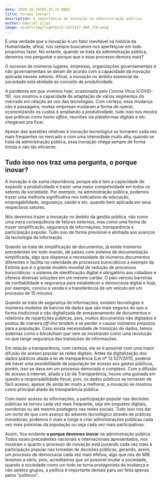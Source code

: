 ```yaml
---
date: 2020-10-18T05:35:23.000Z
title: Porque Inovar?
description: A importância da inovação na administração pública.
author: Gabriel Silas
image: assets/img/lightbulb-1875247_960_720.webp
---
```

É uma verdade que a inovação é um fator inevitável na história da Humanidade, afinal, nós sempre buscamos nos aperfeiçoar em tudo propomos fazer. No entanto, quando se trata da administração pública, devemos nos perguntar o porque que o esse processo demora mais?

O sucesso de inúmeros lugares, empresas, organizações governamentais e não governamentais se deram de acordo com a capacidade da inovação aplicada nesses setores. Afinal, a inovação no âmbito essencial da sociedade está atrelada ao conceito de produtividade.

A pandemia em que vivemos hoje, ocasionada pelo Corona Vírus (COVID-19), nos mostrou a capacidade de adaptação de vários segmentos do mercado em relação ao uso das tecnologias. Com certeza, essa mudança não é passageira, muitas empresas mudaram a forma de operar, economizando os custos e ampliando a produtividade, tudo isso nos mostra que práticas como *home office*, reuniões via plataformas digitais e etc. chegaram pra ficar. 

Apesar das questões relativas à inovação tecnológica se tornarem cada vez mais frequentes no mercado e com uma intensidade muito alta, quando se trata da administração pública, essa inovação chega sempre de forma tímida e não tão eficiente. 

## Tudo isso nos traz uma pergunta, o porque inovar?

A inovação é de suma importância, porque ela é tem a capacidade de expandir a produtividade e trazer uma maior competividade em todos os setores da sociedade. Por exemplo, na administração pública, podemos trazer uma melhoria significativa nos indicativos de educação, empregabilidade, segurança, saúde e etc. quando bem aplicada em seus respectivos setores. 

Nós devemos trazer a inovação no âmbito da gestão pública, não como uma mera consequência de fatores externos, mas como uma forma de trazer simplificação, segurança de informações, transparência e participação popular. Tudo isso de forma previsível e alinhada aos avanços da tecnologia da informação.

Quando se trata de simplificação de documentos, já existe inúmeros precedentes em todo mundo, de países com sistema de documentação simplificada, algo que dispensa a necessidade de inúmeros documentos diferentes e facilita na celeridade de processos burocráticos a exemplo da Estônia que é o grande modelo mundial de redução de processos burocráticos: o sistema de identificação digital é obrigatório aos cidadãos e oferece diversas soluções em um mesmo cartão. O país venceu barreiras de confiabilidade e segurança para estabelecer a democracia digital e hoje, por exemplo, conclui a venda e a transferência de um veículo em um processo de 15 minutos.

Quando se trata de segurança de informações, existem tecnologias e inúmeros modelos de bancos de dados que são mais seguros do que a forma tradicional e não digitalizada de armazenamento de documentos e relatórios de  repartições públicas, pois, muitos documentos não digitados e postos de maneira *off-line* tendem a se perder e causar inúmeros prejuízos para a população. Caso exista necessidade de transição de dados, temos sistemas como o *blockchain* que vem se mostrando como uma revolução no que tange segurança das transições de informações. 

Em relação a transparência, com certeza, ela só é possível com uma maior difusão do acesso popular às redes digitais. Antes da digitalização dos dados públicos  aliada à lei de transparência (Lei nº 12.527/2011), poderia até haver uma possibilidade da população ter acesso aos gastos públicos, porém, isso se dava em um processo demorado e complexo. Com a difusão do acesso à internet, aliada a Lei da Transparência, houve uma guinada em quesito a responsabilidade fiscal, pois, os dados públicos se tornaram de fácil acesso, apesar de ainda ter muito a melhorar, a inovação se mostrou como principal aliada da transparência pública.

Com maior acesso às informações, a participação popular nas decisões públicas se tornou cada vez mais frequente, seja em enquetes digitais, ouvidorias ou até mesmo postagens nas redes sociais. Tudo isso nos dar um norte de que com avanço do advento tecnológico através de práticas inovadoras, podemos ir mais e longe e criar administrações públicas cada vez mais próximas da população ou seja cada vez mais participativas. 

Assim, fica evidente **o porque devemos inovar** na administração pública. Todos esses precedentes nacionais e internacionais apresentados, nos mostram o quanto o processo de inovação está puxando cada vez mais à participação popular nas tomadas de decisões públicas, gerando, assim, um processo de democracia cada vez mais efetiva, algo que nós do MIB levamos a sério, pois, acreditamos que só possível mudar a sociedade, quando a sociedade como um todo se torna protagonista da mudança e não seletos grupos, a política é importante demais para ser feita apenas pelos "políticos".